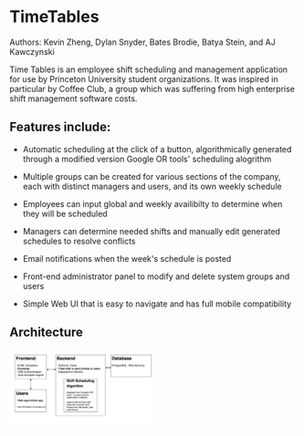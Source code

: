 # TimeTables

Authors: Kevin Zheng, Dylan Snyder, Bates Brodie, Batya Stein, and AJ Kawczynski

Time Tables is an employee shift scheduling and management application for use by Princeton University student organizations. It was inspired in particular by Coffee Club, a group which was suffering from high enterprise shift management software costs. 

## Features include:

- Automatic scheduling at the click of a button, algorithmically generated through a modified version Google OR tools' scheduling alogrithm

- Multiple groups can be created for various sections of the company, each with distinct managers and users, and its own weekly schedule

- Employees can input global and weekly availibilty to determine when they will be scheduled

- Managers can determine needed shifts and manually edit generated schedules to resolve conflicts  

- Email notifications when the week's schedule is posted

- Front-end administrator panel to modify and delete system groups and users

- Simple Web UI that is easy to navigate and has full mobile compatibility 

## Architecture 

<img src="https://raw.githubusercontent.com/wisekevin/timetable-public/master/timetable architecture.png" height = "50%" width = "50%"/> 
